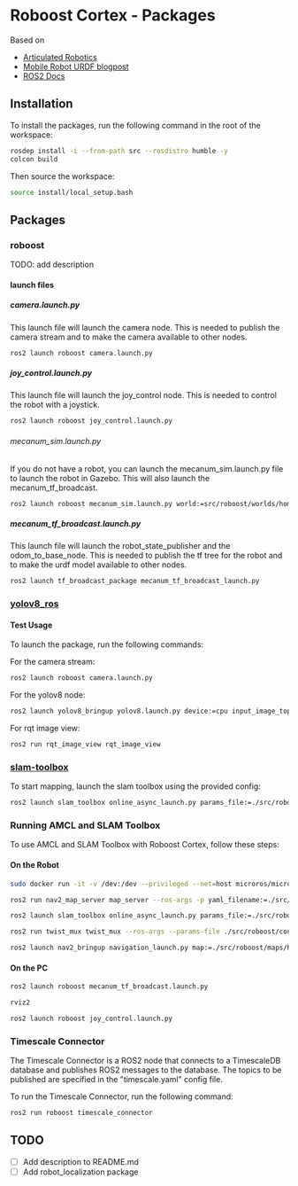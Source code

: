 # Roboost Cortex - Packages

Based on

- [Articulated Robotics](https://www.youtube.com/watch?v=CwdbsvcpOHM&ab_channel=ArticulatedRobotics)
- [Mobile Robot URDF blogpost](https://medium.com/teamarimac/create-a-mobile-robot-model-with-ros-urdf-4dc46446db7f)
- [ROS2 Docs](https://docs.ros.org/en/humble/index.html)

## Installation

To install the packages, run the following command in the root of the workspace:

```bash
rosdep install -i --from-path src --rosdistro humble -y
colcon build
```

Then source the workspace:

```bash
source install/local_setup.bash
```

## Packages

### roboost

TODO: add description

#### launch files

##### camera.launch.py

This launch file will launch the camera node. This is needed to publish the camera stream and to make the camera available to other nodes.

```bash
ros2 launch roboost camera.launch.py
```

##### joy_control.launch.py

This launch file will launch the joy_control node. This is needed to control the robot with a joystick.

```bash
ros2 launch roboost joy_control.launch.py
```

###### mecanum_sim.launch.py

If you do not have a robot, you can launch the mecanum_sim.launch.py file to launch the robot in Gazebo. This will also launch the mecanum_tf_broadcast.

```bash
ros2 launch roboost mecanum_sim.launch.py world:=src/roboost/worlds/home.world
```

##### mecanum_tf_broadcast.launch.py

This launch file will launch the robot_state_publisher and the odom_to_base_node. This is needed to publish the tf tree for the robot and to make the urdf model available to other nodes.

```bash
ros2 launch tf_broadcast_package mecanum_tf_broadcast_launch.py
```

### [yolov8_ros](https://github.com/mgonzs13/yolov8_ros)

#### Test Usage

To launch the package, run the following commands:

For the camera stream:

```bash
ros2 launch roboost camera.launch.py
```

For the yolov8 node:

```bash
ros2 launch yolov8_bringup yolov8.launch.py device:=cpu input_image_topic:=/image_raw
```

For rqt image view:

```bash
ros2 run rqt_image_view rqt_image_view
```

### [slam-toolbox](https://github.com/SteveMacenski/slam_toolbox)

To start mapping, launch the slam toolbox using the provided config:

```bash
ros2 launch slam_toolbox online_async_launch.py params_file:=./src/roboost/config/mapper_params_online_async.yaml
```

### Running AMCL and SLAM Toolbox

To use AMCL and SLAM Toolbox with Roboost Cortex, follow these steps:

#### On the Robot

```bash
sudo docker run -it -v /dev:/dev --privileged --net=host microros/micro-ros-agent:humble multiserial --devs "/dev/ttyUSB0 /dev/ttyUSB1"

ros2 run nav2_map_server map_server --ros-args -p yaml_filename:=./src/roboost/maps/home_map.yaml

ros2 launch slam_toolbox online_async_launch.py params_file:=./src/roboost/config/mapper_params_online_async.yaml

ros2 run twist_mux twist_mux --ros-args --params-file ./src/roboost/config/twist_mux.yaml -r cmd_vel_out:=mecanum_cont/cmd_vel_unstamped

ros2 launch nav2_bringup navigation_launch.py map:=./src/roboost/maps/home_map.yaml
```

#### On the PC

```bash
ros2 launch roboost mecanum_tf_broadcast.launch.py

rviz2

ros2 launch roboost joy_control.launch.py
```

### Timescale Connector

The Timescale Connector is a ROS2 node that connects to a TimescaleDB database and publishes ROS2 messages to the database. The topics to be published are specified in the "timescale.yaml" config file.

To run the Timescale Connector, run the following command:

```bash
ros2 run roboost timescale_connector
```

## TODO

- [ ] Add description to README.md
- [ ] Add robot_localization package
